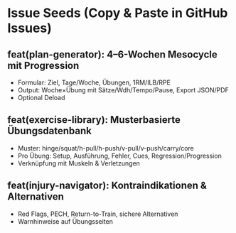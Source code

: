 # Issue Seeds (Copy & Paste in GitHub Issues)

## feat(plan-generator): 4–6-Wochen Mesocycle mit Progression
- Formular: Ziel, Tage/Woche, Übungen, 1RM/ILB/RPE
- Output: Woche×Übung mit Sätze/Wdh/Tempo/Pause, Export JSON/PDF
- Optional Deload

## feat(exercise-library): Musterbasierte Übungsdatenbank
- Muster: hinge/squat/h-pull/h-push/v-pull/v-push/carry/core
- Pro Übung: Setup, Ausführung, Fehler, Cues, Regression/Progression
- Verknüpfung mit Muskeln & Verletzungen

## feat(injury-navigator): Kontraindikationen & Alternativen
- Red Flags, PECH, Return-to-Train, sichere Alternativen
- Warnhinweise auf Übungsseiten
